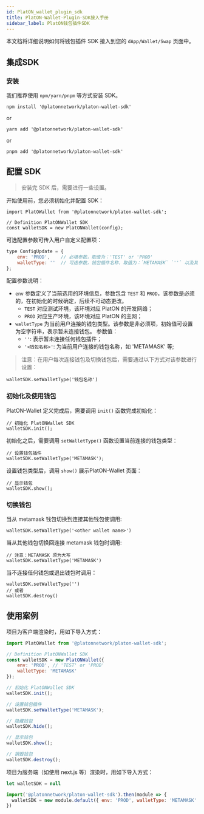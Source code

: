 ```yaml
---
id: PlatON_wallet_plugin_sdk
title: PlatON-Wallet-Plugin-SDK接入手册
sidebar_label: PlatON钱包插件SDK
---
```

本文档将详细说明如何将钱包插件 SDK 接入到您的 `dApp/Wallet/Swap` 页面中。

## 集成SDK
### 安装

我们推荐使用 `npm/yarn/pnpm` 等方式安装 SDK。

```
npm install '@platonnetwork/platon-wallet-sdk'
```

or

```
yarn add '@platonnetwork/platon-wallet-sdk'
```

or 

```
pnpm add '@platonnetwork/platon-wallet-sdk'
```

## 配置 SDK

> 安装完 SDK 后，需要进行一些设置。

开始使用前，您必须初始化并配置 SDK：

```
import PlatOWallet from '@platonnetwork/platon-wallet-sdk';

// Definition PlatONWallet SDK
const walletSDK = new PlatONWallet(config);
```

可选配置参数可传入用户自定义配置项：

```js
type ConfigUpdate = {
    env: 'PROD', 	// 必填参数，取值为：'TEST' or 'PROD'
	walletType: ''  // 可选参数，钱包插件名称，取值为：`METAMASK` `''` 以及其它三方钱包插件名称，目前仅有效支持 `METAMASK`
};
```
配置参数说明：
- `env` 参数定义了当前选用的环境信息，参数包含 `TEST` 和 `PROD`，该参数是必须的，在初始化的时候确定，后续不可动态更改。
    - `TEST` 对应测试环境，该环境对应 PlatON 的开发网络；
    - `PROD` 对应生产环境，该环境对应 PlatON 的主网；
- `walletType` 为当前用户连接的钱包类型。该参数是非必须项，初始值可设置为空字符串，表示暂未连接钱包。
    参数值：   
    - `''`: 表示暂未连接任何钱包插件；
    - `'<钱包名称>'`: 为当前用户连接的钱包名称，如 'METAMASK' 等;

> 注意：在用户每次连接钱包及切换钱包后，需要通过以下方式对该参数进行设置：

```
walletSDK.setWalletType('钱包名称')
```

### 初始化及使用钱包

PlatON-Wallet 定义完成后，需要调用 `init()` 函数完成初始化：

```
// 初始化 PlatONWallet SDK
walletSDK.init();
```

初始化之后，需要调用 `setWalletType()` 函数设置当前连接的钱包类型：

```
// 设置钱包插件
walletSDK.setWalletType('METAMASK');
```

设置钱包类型后，调用 `show()` 展示PlatON-Wallet 页面：

```
// 显示钱包
walletSDK.show();
```


### 切换钱包

当从 metamask 钱包切换到连接其他钱包使调用:

```
walletSDK.setWalletType('<other wallet name>')
```

当从其他钱包切换回连接 metamask 钱包时调用:

```
// 注意：METAMASK 须为大写
walletSDK.setWalletType('METAMASK')
```

当不连接任何钱包或退出钱包时调用： 

```
walletSDK.setWalletType('')
// 或者 
walletSDK.destroy()
```


## 使用案例

项目为客户端渲染时，用如下导入方式：

```js
import PlatOWallet from '@platonnetwork/platon-wallet-sdk';

// Definition PlatONWallet SDK
const walletSDK = new PlatONWallet({
    env: 'PROD', // 'TEST' or 'PROD'
	walletType: 'METAMASK'
});

// 初始化 PlatONWallet SDK
walletSDK.init();

// 设置钱包插件
walletSDK.setWalletType('METAMASK');

// 隐藏钱包
walletSDK.hide();

// 显示钱包
walletSDK.show();

// 销毁钱包
walletSDK.destroy();

```

项目为服务端（如使用 next.js 等）渲染时，用如下导入方式：

```js
let walletSDK = null

import('@platonnetwork/platon-wallet-sdk').then(module => {
  walletSDK = new module.default({ env: 'PROD', walletType: 'METAMASK' })
})
```




